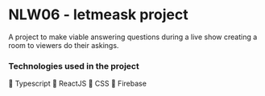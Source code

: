 # NLW06 - letmeask project

A project to make viable answering questions during a live show creating a room to viewers do their askings.

### Technologies used in the project

🔹 Typescript
🔹 ReactJS
🔹 CSS
🔹 Firebase
